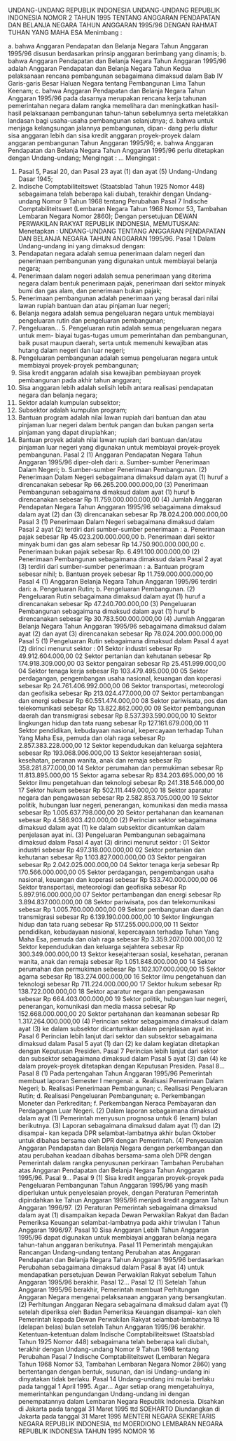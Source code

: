 UNDANG-UNDANG REPUBLIK INDONESIA UNDANG-UNDANG REPUBLIK INDONESIA NOMOR 2 TAHUN 1995 TENTANG ANGGARAN PENDAPATAN DAN BELANJA NEGARA TAHUN ANGGARAN 1995/96
DENGAN RAHMAT TUHAN YANG MAHA ESA
Menimbang :

a. bahwa Anggaran Pendapatan dan Belanja Negara Tahun Anggaran 1995/96 disusun berdasarkan prinsip anggaran berimbang yang dinamis;
b. bahwa Anggaran Pendapatan dan Belanja Negara Tahun Anggaran 1995/96 adalah Anggaran Pendapatan dan Belanja Negara Tahun Kedua pelaksanaan rencana pembangunan sebagaimana dimaksud dalam Bab IV Garis-garis Besar Haluan Negara tentang Pembangunan Lima Tahun Keenam;
c. bahwa Anggaran Pendapatan dan Belanja Negara Tahun Anggaran 1995/96 pada dasarnya merupakan rencana kerja tahunan pemerintahan negara dalam rangka memelihara dan meningkatkan hasil-hasil pelaksanaan pembangunan tahun-tahun sebelumnya serta meletakkan landasan bagi usaha-usaha pembangunan selanjutnya;
d. bahwa untuk menjaga kelangsungan jalannya pembangunan, dipan- dang perlu diatur sisa anggaran lebih dan sisa kredit anggaran proyek-proyek dalam anggaran pembangunan Tahun Anggaran 1995/96;
e. bahwa Anggaran Pendapatan dan Belanja Negara Tahun Anggaran 1995/96 perlu ditetapkan dengan Undang-undang;
Mengingat :
 …
Mengingat :

1. Pasal 5, Pasal 20, dan Pasal 23 ayat (1) dan ayat (5) Undang-Undang Dasar 1945;
2. Indische Comptabiliteitswet (Staatsblad Tahun 1925 Nomor 448) sebagaimana telah beberapa kali diubah, terakhir dengan Undang-undang Nomor 9 Tahun 1968 tentang Perubahan Pasal 7 Indische Comptabiliteitswet (Lembaran Negara Tahun 1968 Nomor 53, Tambahan Lembaran Negara Nomor 2860); Dengan persetujuan DEWAN PERWAKILAN RAKYAT REPUBLIK INDONESIA,
MEMUTUSKAN:
 Menetapkan : UNDANG-UNDANG TENTANG ANGGARAN PENDAPATAN DAN BELANJA NEGARA TAHUN ANGGARAN 1995/96.
Pasal 1
Dalam Undang-undang ini yang dimaksud dengan:
1. Pendapatan negara adalah semua penerimaan dalam negeri dan penerimaan pembangunan yang digunakan untuk membiayai belanja negara;
2. Penerimaan dalam negeri adalah semua penerimaan yang diterima negara dalam bentuk penerimaan pajak, penerimaan dari sektor minyak bumi dan gas alam, dan penerimaan bukan pajak;
3. Penerimaan pembangunan adalah penerimaan yang berasal dari nilai lawan rupiah bantuan dan atau pinjaman luar negeri;
4. Belanja negara adalah semua pengeluaran negara untuk membiayai pengeluaran rutin dan pengeluaran pembangunan;
5. Pengeluaran… 5. Pengeluaran rutin adalah semua pengeluaran negara untuk mem- biayai tugas-tugas umum pemerintahan dan pembangunan, baik pusat maupun daerah, serta untuk memenuhi kewajiban atas hutang dalam negeri dan luar negeri;
6. Pengeluaran pembangunan adalah semua pengeluaran negara untuk membiayai proyek-proyek pembangunan;
7. Sisa kredit anggaran adalah sisa kewajiban pembiayaan proyek pembangunan pada akhir tahun anggaran;
8. Sisa anggaran lebih adalah selisih lebih antara realisasi pendapatan negara dan belanja negara;
9. Sektor adalah kumpulan subsektor;
10. Subsektor adalah kumpulan program;
11. Bantuan program adalah nilai lawan rupiah dari bantuan dan atau pinjaman luar negeri dalam bentuk pangan dan bukan pangan serta pinjaman yang dapat dirupiahkan;
12. Bantuan proyek adalah nilai lawan rupiah dari bantuan dan/atau pinjaman luar negeri yang digunakan untuk membiayai proyek-proyek pembangunan.
Pasal 2
(1) Anggaran Pendapatan Negara Tahun Anggaran 1995/96 diper-oleh dari:
a. Sumber-sumber Penerimaan Dalam Negeri;
b. Sumber-sumber Penerimaan Pembangunan.
(2) Penerimaan Dalam Negeri sebagaimana dimaksud dalam ayat (1) huruf a direncanakan sebesar Rp 66.265.200.000.000,00 (3) Penerimaan Pembangunan sebagaimana dimaksud dalam ayat (1) huruf b direncanakan sebesar Rp 11.759.000.000.000,00 (4) Jumlah Anggaran Pendapatan Negara Tahun Anggaran 1995/96 sebagaimana dimaksud dalam ayat (2) dan (3) direncanakan sebesar Rp 78.024.200.000.000,00
Pasal 3
(1) Penerimaan Dalam Negeri sebagaimana dimaksud dalam Pasal 2 ayat (2) terdiri dari sumber-sumber penerimaan :
a. Penerimaan pajak sebesar Rp 45.023.200.000.000,00 b. Penerimaan dari sektor minyak bumi dan gas alam sebesar Rp 14.750.900.000.000,00 c. Penerimaan bukan pajak sebesar Rp. 6.491.100.000.000,00 (2) Penerimaan Pembangunan sebagaimana dimaksud dalam Pasal 2 ayat (3) terdiri dari sumber-sumber penerimaan :
a. Bantuan program sebesar nihil;
b. Bantuan proyek sebesar Rp 11.759.000.000.000,00
Pasal 4
(1) Anggaran Belanja Negara Tahun Anggaran 1995/96 terdiri dari:
a. Pengeluaran Rutin;
b. Pengeluaran Pembangunan.
(2) Pengeluaran Rutin sebagaimana dimaksud dalam ayat (1) huruf a direncanakan sebesar Rp 47.240.700.000,00 (3) Pengeluaran Pembangunan sebagaimana dimaksud dalam ayat (1) huruf b direncanakan sebesar Rp 30.783.500.000.000,00 (4) Jumlah Anggaran Belanja Negara Tahun Anggaran 1995/96 sebagaimana dimaksud dalam ayat (2) dan ayat (3) direncanakan sebesar Rp 78.024.200.000.000,00
Pasal 5
(1) Pengeluaran Rutin sebagaimana dimaksud dalam Pasal 4 ayat (2) dirinci menurut sektor : 01 Sektor industri sebesar Rp 49.912.604.000,00 02 Sektor pertanian dan kehutanan sebesar Rp 174.918.309.000,00 03 Sektor pengairan sebesar Rp 25.451.999.000,00 04 Sektor tenaga kerja sebesar Rp 103.479.495.000,00 05 Sektor perdagangan, pengembangan usaha nasional, keuangan dan koperasi sebesar Rp 24.761.406.992.000,00 06 Sektor transportasi, meteorologi dan geofisika sebesar Rp 213.024.477.000,00 07 Sektor pertambangan dan energi sebesar Rp 60.551.474.000,00 08 Sektor pariwisata, pos dan telekomunikasi sebesar Rp 13.822.862.000,00 09 Sektor pembangunan daerah dan transmigrasi sebesar Rp 8.537.393.590.000,00 10 Sektor lingkungan hidup dan tata ruang sebesar Rp 127.161.679.000,00 11 Sektor pendidikan, kebudayaan nasional, kepercayaan terhadap Tuhan Yang Maha Esa, pemuda dan olah raga sebesar Rp 2.857.383.228.000,00 12 Sektor kependudukan dan keluarga sejahtera sebesar Rp 193.068.906.000,00 13 Sektor kesejahteraan sosial, kesehatan, peranan wanita, anak dan remaja sebesar Rp 358.281.877.000,00 14 Sektor perumahan dan permukiman sebesar Rp 11.813.895.000,00 15 Sektor agama sebesar Rp 834.203.695.000,00 16 Sektor ilmu pengetahuan dan teknologi sebesar Rp 241.318.546.000,00 17 Sektor hukum sebesar Rp 502.111.449.000,00 18 Sektor aparatur negara dan pengawasan sebesar Rp 2.582.853.705.000,00 19 Sektor politik, hubungan luar negeri, penerangan, komunikasi dan media massa sebesar Rp 1.005.637.798.000,00 20 Sektor pertahanan dan keamanan sebesar Rp 4.586.903.420.000,00 (2) Perincian sektor sebagaimana dimaksud dalam ayat (1) ke dalam subsektor dicantumkan dalam penjelasan ayat ini.
(3) Pengeluaran Pembangunan sebagaimana dimaksud dalam Pasal 4 ayat (3) dirinci menurut sektor : 01 Sektor industri sebesar Rp 497.318.000.000,00 02 Sektor pertanian dan kehutanan sebesar Rp 1.103.827.000.000,00 03 Sektor pengairan sebesar Rp 2.042.025.000.000,00 04 Sektor tenaga kerja sebesar Rp 170.566.000.000,00 05 Sektor perdagangan, pengembangan usaha nasional, keuangan dan koperasi sebesar Rp 533.740.000.000,00 06 Sektor transportasi, meteorologi dan geofisika sebesar Rp 5.897.916.000.000,00 07 Sektor pertambangan dan energi sebesar Rp 3.894.837.000.000,00 08 Sektor pariwisata, pos dan telekomunikasi sebesar Rp 1.005.760.000.000,00 09 Sektor pembangunan daerah dan transmigrasi sebesar Rp 6.139.190.000.000,00 10 Sektor lingkungan hidup dan tata ruang sebesar Rp 517.255.000.000,00 11 Sektor pendidikan, kebudayaan nasional, kepercayaan terhadap Tuhan Yang Maha Esa, pemuda dan olah raga sebesar Rp 3.359.207.000.000,00 12 Sektor kependudukan dan keluarga sejahtera sebesar Rp 300.349.000.000,00 13 Sektor kesejahteraan sosial, kesehatan, peranan wanita, anak dan remaja sebesar Rp 1.051.848.000.000,00 14 Sektor perumahan dan permukiman sebesar Rp 1.102.107.000.000,00 15 Sektor agama sebesar Rp 183.274.000.000,00 16 Sektor ilmu pengetahuan dan teknologi sebesar Rp 711.224.000.000,00 17 Sektor hukum sebesar Rp 138.722.000.000,00 18 Sektor aparatur negara dan pengawasan sebesar Rp 664.403.000.000,00 19 Sektor politik, hubungan luar negeri, penerangan, komunikasi dan media massa sebesar Rp 152.668.000.000,00 20 Sektor pertahanan dan keamanan sebesar Rp 1.317.264.000.000,00 (4) Perincian sektor sebagaimana dimaksud dalam ayat (3) ke dalam subsektor dicantumkan dalam penjelasan ayat ini.
Pasal 6
Perincian lebih lanjut dari sektor dan subsektor sebagaimana dimaksud dalam Pasal 5 ayat (1) dan (2) ke dalam kegiatan ditetapkan dengan Keputusan Presiden.
Pasal 7
Perincian lebih lanjut dari sektor dan subsektor sebagaimana dimaksud dalam Pasal 5 ayat (3) dan (4) ke dalam proyek-proyek ditetapkan dengan Keputusan Presiden. Pasal 8…
Pasal 8
(1) Pada pertengahan Tahun Anggaran 1995/96 Pemerintah membuat laporan Semester I mengenai:
a. Realisasi Penerimaan Dalam Negeri;
b. Realisasi Penerimaan Pembangunan;
c. Realisasi Pengeluaran Rutin;
d. Realisasi Pengeluaran Pembangunan;
e. Perkembangan Moneter dan Perkreditan;
f. Perkembangan Neraca Pembayaran dan Perdagangan Luar Negeri.
(2) Dalam laporan sebagaimana dimaksud dalam ayat (1) Pemerintah menyusun prognosa untuk 6 (enam) bulan berikutnya.
(3) Laporan sebagaimana dimaksud dalam ayat (1) dan (2) disampai- kan kepada DPR selambat-lambatnya akhir bulan Oktober untuk dibahas bersama oleh DPR dengan Pemerintah.
(4) Penyesuaian Anggaran Pendapatan dan Belanja Negara dengan perkembangan dan atau perubahan keadaan dibahas bersama-sama oleh DPR dengan Pemerintah dalam rangka penyusunan perkiraan Tambahan Perubahan atas Anggaran Pendapatan dan Belanja Negara Tahun Anggaran 1995/96. Pasal 9…
Pasal 9
(1) Sisa kredit anggaran proyek-proyek pada Pengeluaran Pembangunan Tahun Anggaran 1995/96 yang masih diperlukan untuk penyelesaian proyek, dengan Peraturan Pemerintah dipindahkan ke Tahun Anggaran 1995/96 menjadi kredit anggaran Tahun Anggaran 1996/97.
(2) Peraturan Pemerintah sebagaimana dimaksud dalam ayat (1) disampaikan kepada Dewan Perwakilan Rakyat dan Badan Pemeriksa Keuangan selambat-lambatnya pada akhir triwulan I Tahun Anggaran 1996/97.
Pasal 10
Sisa Anggaran Lebih Tahun Anggaran 1995/96 dapat digunakan untuk membiayai anggaran belanja negara tahun-tahun anggaran berikutnya.
Pasal 11
Pemerintah mengajukan Rancangan Undang-undang tentang Perubahan atas Anggaran Pendapatan dan Belanja Negara Tahun Anggaran 1995/96 berdasarkan Perubahan sebagaimana dimaksud dalam Pasal 8 ayat (4) untuk mendapatkan persetujuan Dewan Perwakilan Rakyat sebelum Tahun Anggaran 1995/96 berakhir. Pasal 12…
Pasal 12
(1) Setelah Tahun Anggaran 1995/96 berakhir, Pemerintah membuat Perhitungan Anggaran Negara mengenai pelaksanaan anggaran yang bersangkutan.
(2) Perhitungan Anggaran Negara sebagaimana dimaksud dalam ayat (1) setelah diperiksa oleh Badan Pemeriksa Keuangan disampai- kan oleh Pemerintah kepada Dewan Perwakilan Rakyat selambat-lambatnya 18 (delapan belas) bulan setelah Tahun Anggaran 1995/96 berakhir. Ketentuan-ketentuan dalam Indische Comptabiliteitswet (Staatsblad Tahun 1925 Nomor 448) sebagaimana telah beberapa kali diubah, terakhir dengan Undang-undang Nomor 9 Tahun 1968 tentang Perubahan Pasal 7 Indische Comptabiliteitswet (Lembaran Negara Tahun 1968 Nomor 53, Tambahan Lembaran Negara Nomor 2860) yang bertentangan dengan bentuk, susunan, dan isi Undang-undang ini dinyatakan tidak berlaku.
Pasal 14
Undang-undang ini mulai berlaku pada tanggal 1 April 1995. Agar…
Agar setiap orang mengetahuinya, memerintahkan pengundangan Undang-undang ini dengan penempatannya dalam Lembaran Negara Republik Indonesia. Disahkan di Jakarta pada tanggal 31 Maret 1995 ttd SOEHARTO Diundangkan di Jakarta pada tanggal 31 Maret 1995 MENTERI NEGARA SEKRETARIS NEGARA REPUBLIK INDONESIA, ttd MOERDIONO LEMBARAN NEGARA REPUBLIK INDONESIA TAHUN 1995 NOMOR 16
